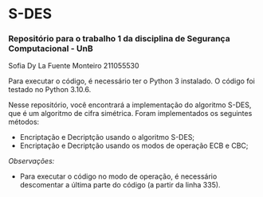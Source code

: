 # S-DES
### Repositório para o trabalho 1 da disciplina de Segurança Computacional - UnB

Sofia Dy La Fuente Monteiro
211055530

Para executar o código, é necessário ter o Python 3 instalado. O código foi testado no Python 3.10.6.

Nesse repositório, você encontrará a implementação do algoritmo S-DES, que é um algoritmo de cifra simétrica. 
Foram implementados os seguintes métodos:
- Encriptação e Decriptção usando o algoritmo S-DES;
- Encriptação e Decriptção usando os modos de operação ECB e CBC;

_Observações:_
- Para executar o código no modo de operação, é necessário descomentar a última parte do código (a partir da linha 335).
